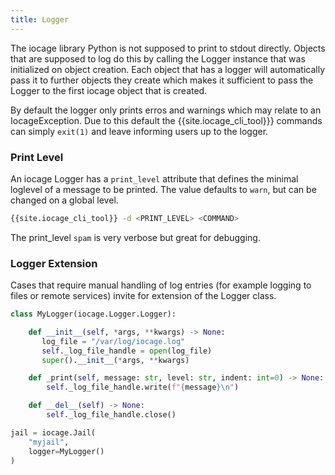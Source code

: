```yaml
---
title: Logger
---
```

The iocage library Python is not supposed to print to stdout directly.
Objects that are supposed to log do this by calling the Logger instance that was initialized on object creation.
Each object that has a logger will automatically pass it to further objects they create which makes it sufficient to pass the Logger to the first iocage object that is created.

By default the logger only prints erros and warnings which may relate to an IocageException.
Due to this default the {{site.iocage_cli_tool}}} commands can simply `exit(1)` and leave informing users up to the logger.

### Print Level

An iocage Logger has a `print_level` attribute that defines the minimal loglevel of a message to be printed.
The value defaults to `warn`, but can be changed on a global level.

```sh
{{site.iocage_cli_tool}} -d <PRINT_LEVEL> <COMMAND>
```

The print_level `spam` is very verbose but great for debugging.

### Logger Extension

Cases that require manual handling of log entries (for example logging to files or remote services) invite for extension of the Logger class.

```python
class MyLogger(iocage.Logger.Logger):

    def __init__(self, *args, **kwargs) -> None:
       log_file = "/var/log/iocage.log"
       self._log_file_handle = open(log_file)
       super().__init__(*args, **kwargs)

    def _print(self, message: str, level: str, indent: int=0) -> None:
        self._log_file_handle.write(f"{message}\n")

    def __del__(self) -> None:
        self._log_file_handle.close()

jail = iocage.Jail(
    "myjail",
    logger=MyLogger()
)
```
